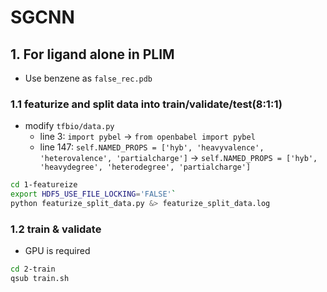 # SGCNN
## 1. For ligand alone in PLIM
- Use benzene as `false_rec.pdb`
### 1.1 featurize and split data into train/validate/test(8:1:1)
- modify `tfbio/data.py`
    - line 3: `import pybel` -> `from openbabel import pybel`
    - line 147: `self.NAMED_PROPS = ['hyb', 'heavyvalence', 'heterovalence', 'partialcharge']` -> `self.NAMED_PROPS = ['hyb', 'heavydegree', 'heterodegree', 'partialcharge']`
```bash
cd 1-featureize
export HDF5_USE_FILE_LOCKING='FALSE'`
python featurize_split_data.py &> featurize_split_data.log
```
### 1.2 train & validate
- GPU is required
```bash
cd 2-train
qsub train.sh
```
